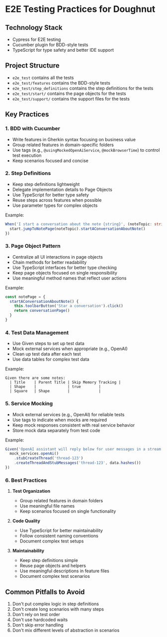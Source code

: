 # E2E Testing Practices for Doughnut

## Technology Stack
- Cypress for E2E testing
- Cucumber plugin for BDD-style tests
- TypeScript for type safety and better IDE support

## Project Structure
- `e2e_test` contains all the tests
- `e2e_test/features` contains the BDD-style tests
- `e2e_test/step_definitions` contains the step definitions for the tests
- `e2e_test/start/` contains the page objects for the tests
- `e2e_test/support/` contains the support files for the tests

## Key Practices

### 1. BDD with Cucumber

- Write features in Gherkin syntax focusing on business value
- Group related features in domain-specific folders
- Use tags (e.g., `@usingMockedOpenAiService`, `@mockBrowserTime`) to control test execution
- Keep scenarios focused and concise

### 2. Step Definitions

- Keep step definitions lightweight
- Delegate implementation details to Page Objects
- Use TypeScript for better type safety
- Reuse steps across features when possible
- Use parameter types for complex objects

Example:
```typescript
When('I start a conversation about the note {string}', (noteTopic: string) => {
  start.jumpToNotePage(noteTopic).startAConversationAboutNote()
})
```

### 3. Page Object Pattern

- Centralize all UI interactions in page objects
- Chain methods for better readability
- Use TypeScript interfaces for better type checking
- Keep page objects focused on single responsibility
- Use meaningful method names that reflect user actions

Example:
```typescript
const notePage = {
  startAConversationAboutNote() {
    this.toolbarButton('Star a conversation').click()
    return conversationPage()
  }
}
```

### 4. Test Data Management

- Use Given steps to set up test data
- Mock external services when appropriate (e.g., OpenAI)
- Clean up test data after each test
- Use data tables for complex test data

Example:
```gherkin
Given there are some notes:
  | Title    | Parent Title | Skip Memory Tracking |
  | Shape    |              | true        |
  | Square   | Shape        |             |
```

### 5. Service Mocking

- Mock external services (e.g., OpenAI) for reliable tests
- Use tags to indicate when mocks are required
- Keep mock responses consistent with real service behavior
- Store mock data separately from test code

Example:
```typescript
Given('OpenAI assistant will reply below for user messages in a stream run:', (data: DataTable) => {
  mock_services.openAi()
    .stubCreateThread('thread-123')
    .createThreadAndStubMessages('thread-123', data.hashes())
})
```

### 6. Best Practices

1. **Test Organization**
   - Group related features in domain folders
   - Use meaningful file names
   - Keep scenarios focused on single functionality

2. **Code Quality**
   - Use TypeScript for better maintainability
   - Follow consistent naming conventions
   - Document complex test setups

3. **Maintainability**
   - Keep step definitions simple
   - Reuse page objects and helpers
   - Use meaningful descriptions in feature files
   - Document complex test scenarios

## Common Pitfalls to Avoid

1. Don't put complex logic in step definitions
2. Don't create long scenarios with many steps
3. Don't rely on test order
4. Don't use hardcoded waits
5. Don't skip error handling
6. Don't mix different levels of abstraction in scenarios
